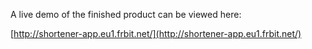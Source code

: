 A live demo of the finished product can be viewed here:

[http://shortener-app.eu1.frbit.net/](http://shortener-app.eu1.frbit.net/)